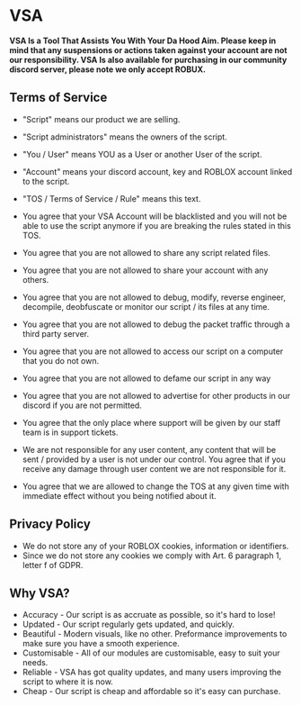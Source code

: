 # VSA
**VSA Is a Tool That Assists You With Your Da Hood Aim. Please keep in mind that any suspensions or actions taken against your account are not our responsibility.
VSA Is also available for purchasing in our community discord server, please note we only accept ROBUX.**

## Terms of Service
- "Script" means our product we are selling.
- "Script administrators" means the owners of the script.
- "You / User" means YOU as a User or another User of the script.
- "Account" means your discord account, key and ROBLOX account linked to the script.
- "TOS / Terms of Service / Rule" means this text.

- You agree that your VSA Account will be blacklisted and you will not be able to use the script anymore if you are breaking the rules stated in this TOS.
- You agree that you are not allowed to share any script related files.
- You agree that you are not allowed to share your account with any others.
- You agree that you are not allowed to debug, modify, reverse engineer, decompile, deobfuscate or monitor our script / its files at any time.
- You agree that you are not allowed to debug the packet traffic through a third party server.
- You agree that you are not allowed to access our script on a computer that you do not own.
- You agree that you are not allowed to defame our script in any way
- You agree that you are not allowed to advertise for other products in our discord if you are not permitted.
- You agree that the only place where support will be given by our staff team is in support tickets.
- We are not responsible for any user content, any content that will be sent / provided by a user is not under our control. You agree that if you receive any damage through user content we are not responsible for it.
- You agree that we are allowed to change the TOS at any given time with immediate effect without you being notified about it.

## Privacy Policy
- We do not store any of your ROBLOX cookies, information or identifiers.
- Since we do not store any cookies we comply with Art. 6 paragraph 1, letter f of GDPR.

## Why VSA?
- Accuracy - Our script is as accruate as possible, so it's hard to lose!
- Updated - Our script regularly gets updated, and quickly. 
- Beautiful - Modern visuals, like no other. Preformance improvements to make sure you have a smooth experience.
- Customisable - All of our modules are customisable, easy to suit your needs.
- Reliable - VSA has got quality updates, and many users improving the script to where it is now.
- Cheap - Our script is cheap and affordable so it's easy can purchase.
